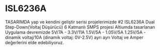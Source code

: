 # ISL6236A
TASARIMDA yap ve kendini geliştir serisi projelerimizde #2
ISL6236A Dual Step-Down(Voltaj Düşürücü)
6 Katmanlı SMPS projesi Altiumda tasarlanan
Uygulama devremizde
5V/7A - 3.3V/11A
1.5V/5A - 1.05V/5A
1.25V/5A -dinamik voltaj/10A (dinamik voltaj: 0V-2.5V)
ayrı ayrı Voltaj ve Amper değerlerini elde edebiliyoruz.
